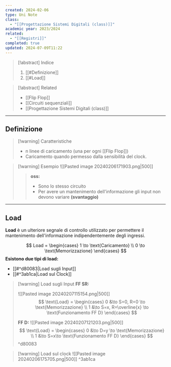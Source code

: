 ```yaml
---
created: 2024-02-06
type: Uni Note
class:
  - "[[Progettazione Sistemi Digitali (class)]]"
academic year: 2023/2024
related:
  - "[[Registri]]"
completed: true
updated: 2024-07-09T11:22
---
```

>[!abstract] Indice
>1. [[#Definizione]]
>2. [[#Load]]

>[!abstract] Related
>- [[Flip Flop]]
>- [[Circuiti sequenziali]]
>- [[Progettazione Sistemi Digitali (class)]]

---
## Definizione

>[!warning] Caratteristiche
>- n linee di caricamento (una per ogni [[Flip Flop]])
>- Caricamento quando permesso dalla sensibilità del clock.

>[!warning] Esempio
>![[Pasted image 20240206171903.png|500]]
>
>>**oss:** 
>>- Sono lo stesso circuito
>>- Per avere un mantenimento dell'informazione gli input non devono variare **(svantaggio)**

---
## Load

**Load** è un ulteriore segnale di controllo utilizzato per permettere il mantenimento dell'informazione indipendentemente degli ingressi.

$$
Load = \begin{cases} 
1 \to \text{Caricamento} \\
0 \to  \text{Memorizzazione}
\end{cases}
$$
**Esistono due tipi di load:**
- [[#^d80083|Load sugli Input]]
- [[#^3ab1ca|Load sul Clock]]

>[!warning] Load sugli Input
>**FF SR:**
>
>![[Pasted image 20240207115154.png|500]]
>$$ \text{Load} = \begin{cases}
>0 &\to S=0, R=0 \to \text{Memorizzazione} \\
>1 &\to S=x, R=\overline{x} \to \text{Funzionamento FF D}
>\end{cases} $$
>
>**FF D:** 
>![[Pasted image 20240207121203.png|500]]
>$$ \text{Load} = \begin{cases}
>0 &\to D=y \to \text{Memorizzazione} \\
>1 &\to S=x\to \text{Funzionamento FF D}
>\end{cases} $$
^d80083

>[!warning] Load sul clock
>![[Pasted image 20240206175705.png|500]]
^3ab1ca